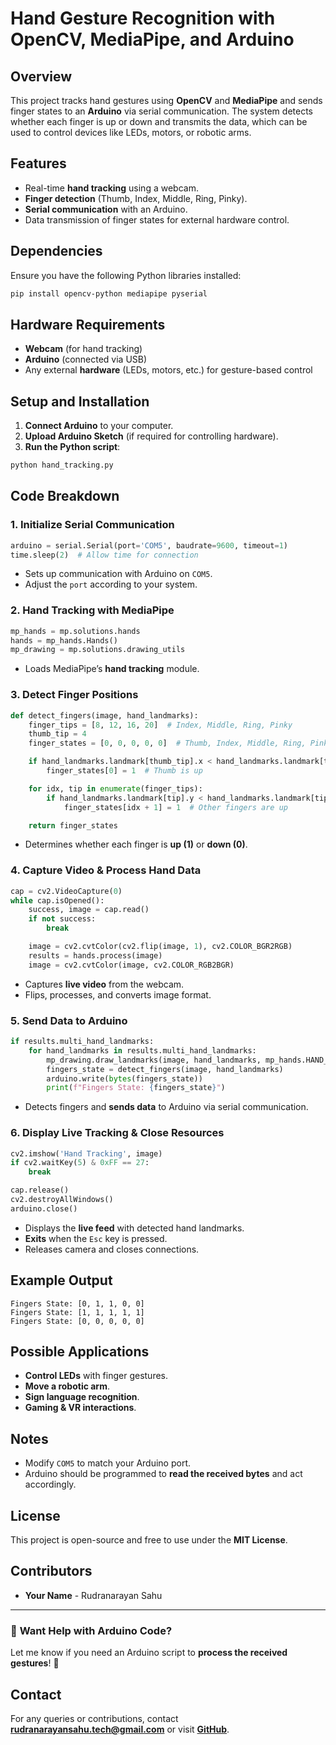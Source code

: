 # Hand Gesture Recognition with OpenCV, MediaPipe, and Arduino

## Overview
This project tracks hand gestures using **OpenCV** and **MediaPipe** and sends finger states to an **Arduino** via serial communication. The system detects whether each finger is up or down and transmits the data, which can be used to control devices like LEDs, motors, or robotic arms.

## Features
- Real-time **hand tracking** using a webcam.
- **Finger detection** (Thumb, Index, Middle, Ring, Pinky).
- **Serial communication** with an Arduino.
- Data transmission of finger states for external hardware control.

## Dependencies
Ensure you have the following Python libraries installed:

```bash
pip install opencv-python mediapipe pyserial
```

## Hardware Requirements
- **Webcam** (for hand tracking)
- **Arduino** (connected via USB)
- Any external **hardware** (LEDs, motors, etc.) for gesture-based control

## Setup and Installation
1. **Connect Arduino** to your computer.
2. **Upload Arduino Sketch** (if required for controlling hardware).
3. **Run the Python script**:

```bash
python hand_tracking.py
```

## Code Breakdown
### 1. **Initialize Serial Communication**
```python
arduino = serial.Serial(port='COM5', baudrate=9600, timeout=1)
time.sleep(2)  # Allow time for connection
```
- Sets up communication with Arduino on `COM5`.
- Adjust the `port` according to your system.

### 2. **Hand Tracking with MediaPipe**
```python
mp_hands = mp.solutions.hands
hands = mp_hands.Hands()
mp_drawing = mp.solutions.drawing_utils
```
- Loads MediaPipe’s **hand tracking** module.

### 3. **Detect Finger Positions**
```python
def detect_fingers(image, hand_landmarks):
    finger_tips = [8, 12, 16, 20]  # Index, Middle, Ring, Pinky
    thumb_tip = 4
    finger_states = [0, 0, 0, 0, 0]  # Thumb, Index, Middle, Ring, Pinky

    if hand_landmarks.landmark[thumb_tip].x < hand_landmarks.landmark[thumb_tip - 1].x:
        finger_states[0] = 1  # Thumb is up

    for idx, tip in enumerate(finger_tips):
        if hand_landmarks.landmark[tip].y < hand_landmarks.landmark[tip - 2].y:
            finger_states[idx + 1] = 1  # Other fingers are up

    return finger_states
```
- Determines whether each finger is **up (1)** or **down (0)**.

### 4. **Capture Video & Process Hand Data**
```python
cap = cv2.VideoCapture(0)
while cap.isOpened():
    success, image = cap.read()
    if not success:
        break

    image = cv2.cvtColor(cv2.flip(image, 1), cv2.COLOR_BGR2RGB)
    results = hands.process(image)
    image = cv2.cvtColor(image, cv2.COLOR_RGB2BGR)
```
- Captures **live video** from the webcam.
- Flips, processes, and converts image format.

### 5. **Send Data to Arduino**
```python
if results.multi_hand_landmarks:
    for hand_landmarks in results.multi_hand_landmarks:
        mp_drawing.draw_landmarks(image, hand_landmarks, mp_hands.HAND_CONNECTIONS)
        fingers_state = detect_fingers(image, hand_landmarks)
        arduino.write(bytes(fingers_state))
        print(f"Fingers State: {fingers_state}")
```
- Detects fingers and **sends data** to Arduino via serial communication.

### 6. **Display Live Tracking & Close Resources**
```python
cv2.imshow('Hand Tracking', image)
if cv2.waitKey(5) & 0xFF == 27:
    break

cap.release()
cv2.destroyAllWindows()
arduino.close()
```
- Displays the **live feed** with detected hand landmarks.
- **Exits** when the `Esc` key is pressed.
- Releases camera and closes connections.

## Example Output
```
Fingers State: [0, 1, 1, 0, 0]
Fingers State: [1, 1, 1, 1, 1]
Fingers State: [0, 0, 0, 0, 0]
```

## Possible Applications
- **Control LEDs** with finger gestures.
- **Move a robotic arm**.
- **Sign language recognition**.
- **Gaming & VR interactions**.

## Notes
- Modify `COM5` to match your Arduino port.
- Arduino should be programmed to **read the received bytes** and act accordingly.

## License
This project is open-source and free to use under the **MIT License**.


## Contributors
- **Your Name** - Rudranarayan Sahu

---
### 🔹 **Want Help with Arduino Code?**
Let me know if you need an Arduino script to **process the received gestures**! 🚀

## Contact
For any queries or contributions, contact **rudranarayansahu.tech@gmail.com** or visit **[GitHub](https://github.com/rudranarayan-01)**.